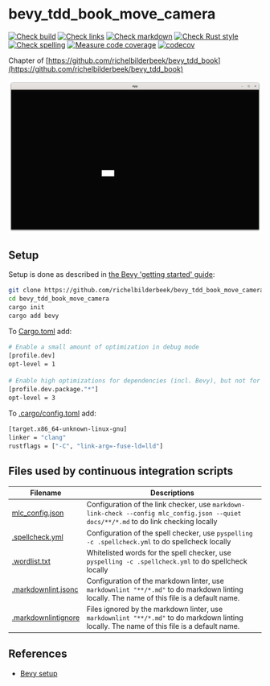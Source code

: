 # bevy_tdd_book_move_camera

[![Check build](https://github.com/richelbilderbeek/bevy_tdd_book_move_camera/actions/workflows/check_build.yaml/badge.svg?branch=master)](https://github.com/richelbilderbeek/bevy_tdd_book_move_camera/actions/workflows/check_build.yaml)
[![Check links](https://github.com/richelbilderbeek/bevy_tdd_book_move_camera/actions/workflows/check_links.yaml/badge.svg?branch=master)](https://github.com/richelbilderbeek/bevy_tdd_book_move_camera/actions/workflows/check_links.yaml)
[![Check markdown](https://github.com/richelbilderbeek/bevy_tdd_book_move_camera/actions/workflows/check_markdown.yaml/badge.svg?branch=master)](https://github.com/richelbilderbeek/bevy_tdd_book_move_camera/actions/workflows/check_markdown.yaml)
[![Check Rust style](https://github.com/richelbilderbeek/bevy_tdd_book_move_camera/actions/workflows/check_rust_style.yaml/badge.svg?branch=master)](https://github.com/richelbilderbeek/bevy_tdd_book_move_camera/actions/workflows/check_rust_style.yaml)
[![Check spelling](https://github.com/richelbilderbeek/bevy_tdd_book_move_camera/actions/workflows/check_spelling.yaml/badge.svg?branch=master)](https://github.com/richelbilderbeek/bevy_tdd_book_move_camera/actions/workflows/check_spelling.yaml)
[![Measure code coverage](https://github.com/richelbilderbeek/bevy_tdd_book_move_camera/actions/workflows/measure_codecov.yaml/badge.svg?branch=master)](https://github.com/richelbilderbeek/bevy_tdd_book_move_camera/actions/workflows/measure_codecov.yaml)
[![codecov](https://codecov.io/gh/richelbilderbeek/bevy_tdd_book_move_camera/graph/badge.svg?token=XAVFZYDQKZ)](https://codecov.io/gh/richelbilderbeek/bevy_tdd_book_move_camera)

Chapter of [https://github.com/richelbilderbeek/bevy_tdd_book](https://github.com/richelbilderbeek/bevy_tdd_book)

![Screenshot of this application](move_camera.png)

## Setup

Setup is done as described in [the Bevy 'getting started' guide](https://bevyengine.org/learn/quick-start/getting-started/setup/):

```bash
git clone https://github.com/richelbilderbeek/bevy_tdd_book_move_camera
cd bevy_tdd_book_move_camera
cargo init
cargo add bevy
```

To [Cargo.toml](Cargo.toml) add:

```bash
# Enable a small amount of optimization in debug mode
[profile.dev]
opt-level = 1

# Enable high optimizations for dependencies (incl. Bevy), but not for our code:
[profile.dev.package."*"]
opt-level = 3
```

To [.cargo/config.toml](.cargo/config.toml) add:

```bash
[target.x86_64-unknown-linux-gnu]
linker = "clang"
rustflags = ["-C", "link-arg=-fuse-ld=lld"]
```

## Files used by continuous integration scripts

Filename                                  |Descriptions
------------------------------------------|--------------------------------------------------------------------------------------------------------------------------------------
[mlc_config.json](mlc_config.json)        |Configuration of the link checker, use `markdown-link-check --config mlc_config.json --quiet docs/**/*.md` to do link checking locally
[.spellcheck.yml](.spellcheck.yml)        |Configuration of the spell checker, use `pyspelling -c .spellcheck.yml` to do spellcheck locally
[.wordlist.txt](.wordlist.txt)            |Whitelisted words for the spell checker, use `pyspelling -c .spellcheck.yml` to do spellcheck locally
[.markdownlint.jsonc](.markdownlint.jsonc)|Configuration of the markdown linter, use `markdownlint "**/*.md"` to do markdown linting locally. The name of this file is a default name.
[.markdownlintignore](.markdownlintignore)|Files ignored by the markdown linter, use `markdownlint "**/*.md"` to do markdown linting locally. The name of this file is a default name.

## References

* [Bevy setup](https://bevyengine.org/learn/quick-start/getting-started/setup/)
